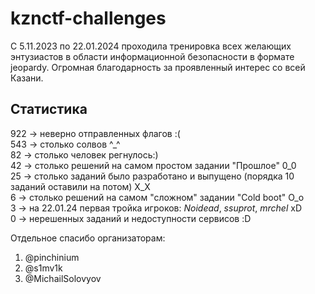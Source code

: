 # kznctf-challenges

С 5.11.2023 по 22.01.2024 проходила тренировка всех желающих энтузиастов в области информационной безопасности в формате jeopardy. Огромная благодарность за проявленный интерес со всей Казани.

## Статистика

922 -> неверно отправленных флагов :(  
543 -> столько солвов ^_^  
82 -> столько человек регнулось:)  
42 -> столько решений на самом простом задании "Прошлое" 0_0  
25 -> столько заданий было разработано и выпущено (порядка 10 заданий оставили на потом) X_X  
6 -> столько решений на самом "сложном" задании "Cold boot" O_o  
3 -> на 22.01.24 первая тройка игроков: *Noidead*, *ssuprot*, *mrchel* xD  
0 -> нерешенных заданий и недоступности сервисов :D  


Отдельное спасибо организаторам:  
1. @pinchinium  
2. @s1mv1k  
3. @MichailSolovyov  
